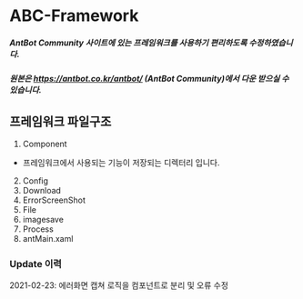# ABC-Framework
##### AntBot Community 사이트에 있는 프레임워크를 사용하기 편리하도록 수정하였습니다.
##### 원본은 https://antbot.co.kr/antbot/ (AntBot Community)에서 다운 받으실 수 있습니다.

## 프레임워크 파일구조

1. Component
  + 프레임워크에서 사용되는 기능이 저장되는 디렉터리 입니다.

2. Config
3. Download
4. ErrorScreenShot
5. File
6. imagesave
7. Process
8. antMain.xaml

### Update 이력
2021-02-23: 에러화면 캡쳐 로직을 컴포넌트로 분리 및 오류 수정
